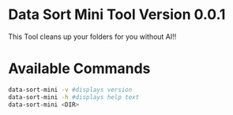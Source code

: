 # Data Sort Mini Tool Version 0.0.1

This Tool cleans up your folders for you without AI!!

# Available Commands

```sh
data-sort-mini -v #displays version
data-sort-mini -h #displays help text
data-sort-mini <DIR>
```